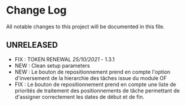# Change Log
All notable changes to this project will be documented in this file.


## UNRELEASED
- FIX : TOKEN RENEWAL *25/10/2021* - 1.3.1
- NEW : Clean setup parameters
- NEW : Le bouton de repositionnement prend en compte l'option d'inversement de la hierarchie des tâches issue du module OF
- FIX : Le bouton de repositionnement prend en compte une liste de priorités de traitement des positionnements de tâche permettant de d'assigner correctement les dates de début et de fin.  

